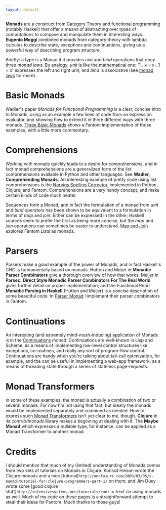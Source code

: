 ```yaml
---
layout: default
---
```


**Monads** are a construct from Category Theory and functional programming (notably Haskell) that offer a means of abstracting over types of computations to compose and manipulate them in interesting ways.  **Eugenio Moggi** combined monads from category theory with lambda calculus to describe state, exceptions and continuations, giving us a powerful way of describing program structure.

Briefly: a type is a Monad if it provides *unit* and *bind* operations that obey three *monad laws*.  By analogy, *unit* is like the mathematical one:  '1 . x  =  x . 1  =  x' expresses the left and right unit; and *bind* is associative  (see [monad laws](/wiki/monad_laws.html) for more).

Basic Monads
=====
Wadler's paper *Monads for Functional Programming* is a clear, concise intro to Monads, using as an example a few lines of code from an expression evaluator, and showing how to extend it in three different ways with three monads.  [Three Basic Monads](/wiki/Three_Basic_Monads.html) shows a Fantom implementation of those examples, with a little more commentary.

Comprehensions
=====
Working with monads quickly leads to a desire for *comprehensions*, and in fact monad comprehensions are a generalized form of the list comprehensions available in Python and other languages.  See **Wadler, Comprehending Monads**.  An interesting example of pretty code using list comprehensions is the [Norvigs Spelling Corrector](/wiki/Norvigs_Spelling_Corrector.html), implemented in Python, Clojure, and Fantom.  Comprehensions are a very handy concept, and make certain kinds of code much neater.

Sequences form a Monad, and in fact the formulation of a monad from *unit* and *bind* operators has been shown to be equivalent to a formulation in terms of *map* and *join*.  Either can be expressed in the other; Haskell sources seem to prefer the first as being more concise, but the *map* and *join* operations can sometimes be easier to understand.  [Map and Join](/wiki/Map_and_Join.html) explores Fantom Lists as monads.

Parsers
=====
Parsers make a good example of the power of Monads, and in fact Haskell's GHC is fundamentally based on monads.   Hutton and Meijer in **Monadic Parser Combinators** give a thorough overview of how that works.  Meijer in **Parsec: Direct Style Monadic Parser Combinators For The Real World** gives further detail on proper implementation; and the Functional Pearl **Monadic Parsing in Haskell** (Hutton and Meijer) is a concise description of some beautiful code.  In [Parser Monad](/wiki/Parser_Monad.html) I implement their parser combinators in Fantom.

Continuations
=====
An interesting (and extremely mind-mush-inducing) application of Monads is in the [Continuations](/wiki/Continuations.html) monad.  Continuations are well-known in Lisp and Scheme, as a means of implementing low-level control structures like exceptions, co-routines, and really any sort of program-flow control.  Continuations are handy when you're talking about tail-call optimization, for example, and the can be useful in implementing a web-app framework, as a means of threading state through a series of stateless page-requests.

Monad Transformers
=====
In some of these examples, the monad is actually a combination of two or several monads.  For now I'm not using that fact; but ideally the monads would be implemented separately and combined as needed.  How to express such [Monad Transformers](/wiki/Monad_Transformers.html) isn't yet clear to me, though.  **Clojure** in its *contrib/monads* library makes a beginning at dealing with it.  The **Maybe Monad** which expresses a nullable type, for instance, can be applied as a Monad Transformer to another monad.

Credits
=====
I should mention that much of my (limited) understanding of Monads comes from two sets of tutorials on Monads in Clojure.  Konrad Hinson wrote the Clojure monads and a nice [tutorial]`http://onclojure.com/2009/03/05/a-monad-tutorial-for-clojure-programmers-part-1/` on them; and Jim Duey wrote some [good clojure stuff]`http://intensivesystems.net/tutorials/cont_m.html` on using monads as well.  Much of my code on these pages is a straightforward attempt to steal their ideas for Fantom.  Much thanks to those guys!
